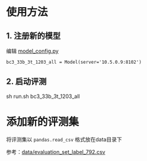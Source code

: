 # 使用方法

## 1. 注册新的模型

编辑 [model_config.py](model_config.py)

```
bc3_33b_3t_1203_all = Model(server='10.5.0.9:8102')
```

## 2. 启动评测

sh run.sh bc3_33b_3t_1203_all


# 添加新的评测集

将评测集以 `pandas.read_csv` 格式放在data目录下

参考：[data/evaluation_set_label_792.csv](data/evaluation_set_label_792.csv)
